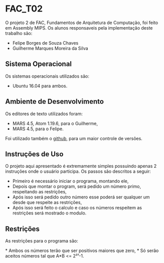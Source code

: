 # FAC_T02
<p>O projeto 2 de FAC, Fundamentos de Arquitetura de Computação, foi feito em Assembly MIPS. Os alunos responsaveis pela implementação deste trabalho são:</p>

 * Felipe Borges de Souza Chaves
 * Guilherme Marques Moreira da Silva

## Sistema Operacional
<p>Os sistemas operacionais utilizados são:</p>

 * Ubuntu 16.04 para ambos.

## Ambiente de Desenvolvimento
<p>Os editores de texto utilizados foram:</p>

 * MARS 4.5, Atom 1.19.6, para o Guilherme,
 * MARS 4.5, para o Felipe.

<p>Foi utilizado também o <a href = "https://github.com/GuiMarques98/FAC_T02">github</a>, para um maior controle de versões.</p>

## Instruções de Uso
<p>O projeto aqui apresentado é extremamente simples possuindo apenas 2 instruções onde o usuário participa. Os passos são descritos a seguir: </p>

 * Primeiro é necessário iniciar o programa, montando ele,
 * Depois que montar o program, será pedido um número primo, respeitando as restrições,
 * Após isso será pedido outro número esse poderá ser qualquer um desde que respeite as restrições,
 * Após isso será feito o calculo e caso os números respeitem as restrições será mostrado o modulo.

## Restrições
<p>As restrições para o programa são:</p>
 * Ambos os números terão que ser positivos maiores que zero,
 * Só serão aceitos números tal que A*B <= 2³¹-1.
